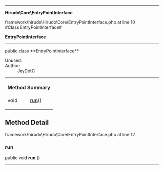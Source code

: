 
- - -

**Hirudo\Core\EntryPointInterface**
<div class="location">framework\hirudo\Hirudo\Core\EntryPointInterface.php at line 10</div>
#Class EntryPointInterface#

**EntryPointInterface**


- - -

<p class="signature">public  class **EntryPointInterface**</p>

<div class="comment" id="overview_description"><p></p></div>

<dl>
<dt>Unused.</dt>
<dt>Author:</dt>
<dd>JeyDotC</dd>
</dl>

- - -

<table id="summary_method">
<tr><th colspan="2">Method Summary</th></tr>
<tr>
<td class="type">  void</td>
<td class="description"><p class="name"><a href="#run">run</a>()</p></td>
</tr>
</table>

<h2 id="detail_method">Method Detail</h2>
<div class="location">framework\hirudo\Hirudo\Core\EntryPointInterface.php at line 12</div>
<h3 id="run()">run</h3>

public  void **run** ()<div class="details">
</div>

- - -

